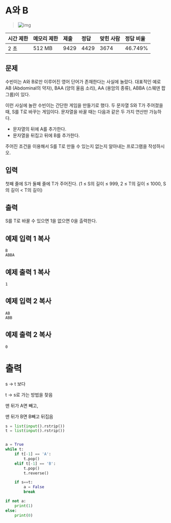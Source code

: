 # A와 B

> ![img](https://d2gd6pc034wcta.cloudfront.net/tier/11.svg) 

| 시간 제한 | 메모리 제한 | 제출 | 정답 | 맞힌 사람 | 정답 비율 |
| :-------- | :---------- | :--- | :--- | :-------- | :-------- |
| 2 초      | 512 MB      | 9429 | 4429 | 3674      | 46.749%   |

## 문제

수빈이는 A와 B로만 이루어진 영어 단어가 존재한다는 사실에 놀랐다. 대표적인 예로 AB (Abdominal의 약자), BAA (양의 울음 소리), AA (용암의 종류), ABBA (스웨덴 팝 그룹)이 있다.

이런 사실에 놀란 수빈이는 간단한 게임을 만들기로 했다. 두 문자열 S와 T가 주어졌을 때, S를 T로 바꾸는 게임이다. 문자열을 바꿀 때는 다음과 같은 두 가지 연산만 가능하다.

- 문자열의 뒤에 A를 추가한다.
- 문자열을 뒤집고 뒤에 B를 추가한다.

주어진 조건을 이용해서 S를 T로 만들 수 있는지 없는지 알아내는 프로그램을 작성하시오. 

## 입력

첫째 줄에 S가 둘째 줄에 T가 주어진다. (1 ≤ S의 길이 ≤ 999, 2 ≤ T의 길이 ≤ 1000, S의 길이 < T의 길이)

## 출력

S를 T로 바꿀 수 있으면 1을 없으면 0을 출력한다.

## 예제 입력 1 복사

```
B
ABBA
```

## 예제 출력 1 복사

```
1
```

## 예제 입력 2 복사

```
AB
ABB
```

## 예제 출력 2 복사

```
0
```

# 출력



s -> t 보다

t -> s로 가는 방법을 찾음

맨 뒤가 A면 빼고,

맨 뒤가 B면 B빼고 뒤집음

```python
s = list(input().rstrip())
t = list(input().rstrip())


a = True
while t:
    if t[-1] == 'A':
        t.pop()
    elif t[-1] == 'B':
        t.pop()
        t.reverse()

    if s==t:
        a = False
        break

if not a:
    print(1)
else:
    print(0)
```

